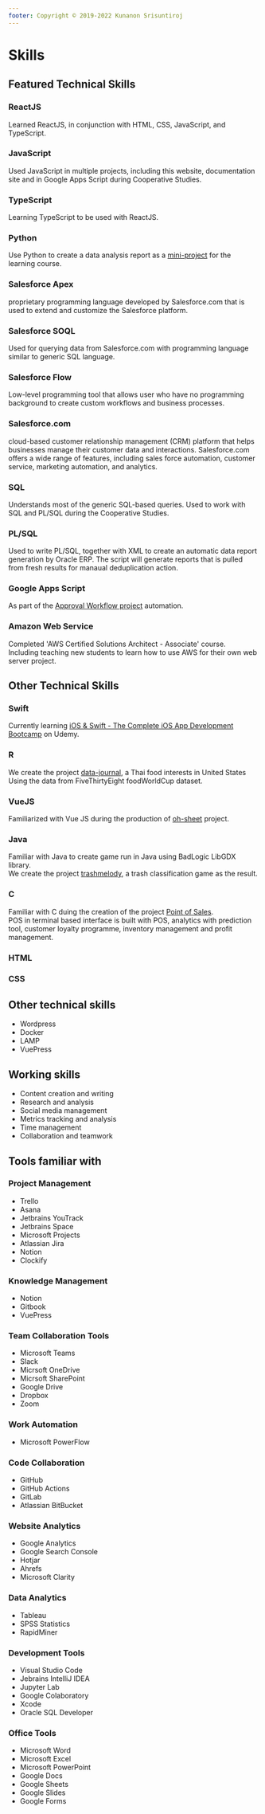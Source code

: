 ```yaml
---
footer: Copyright © 2019-2022 Kunanon Srisuntiroj
---
```


# Skills

## Featured Technical Skills

### ReactJS

Learned ReactJS, in conjunction with HTML, CSS, JavaScript, and TypeScript.

### JavaScript

Used JavaScript in multiple projects, including this website, documentation site and in Google Apps Script during Cooperative Studies.

### TypeScript

Learning TypeScript to be used with ReactJS.

### Python

Use Python to create a data analysis report as a [mini-project](https://github.com/sagelga/PSIT_Project) for the learning course.

### Salesforce Apex

proprietary programming language developed by Salesforce.com that is used to extend and customize the Salesforce platform.

### Salesforce SOQL

Used for querying data from Salesforce.com with programming language similar to generic SQL language.

### Salesforce Flow

Low-level programming tool that allows user who have no programming background to create custom workflows and business processes.

### Salesforce.com

cloud-based customer relationship management (CRM) platform that helps businesses manage their customer data and interactions. Salesforce.com offers a wide range of features, including sales force automation, customer service, marketing automation, and analytics.

### SQL

Understands most of the generic SQL-based queries. Used to work with SQL and PL/SQL during the Cooperative Studies.

### PL/SQL

Used to write PL/SQL, together with XML to create an automatic data report generation by Oracle ERP. The script will generate reports that is pulled from fresh results for manaual deduplication action.

### Google Apps Script

As part of the [Approval Workflow project](https://github.com/sagelga/approval-workflow) automation.

### Amazon Web Service

Completed 'AWS Certified Solutions Architect - Associate' course.<br>
Including teaching new students to learn how to use AWS for their own web server project.

## Other Technical Skills

### Swift

Currently learning [iOS & Swift - The Complete iOS App Development Bootcamp](https://www.udemy.com/course/ios-13-app-development-bootcamp/) on Udemy.

### R

We create the project [data-journal](https://github.com/sagelga/data-journal), a Thai food interests in United States<br>
Using the data from FiveThirtyEight foodWorldCup dataset.

### VueJS

Familiarized with Vue JS during the production of [oh-sheet](https://github.com/sagelga/oh-sheet) project.

### Java

Familiar with Java to create game run in Java using BadLogic LibGDX library.<br>
We create the project [trashmelody](https://github.com/sagelga/trashmelody), a trash classification game as the result.

### C

Familiar with C duing the creation of the project [Point of Sales](https://github.com/sagelga/ComPro_Project).<br>
POS in terminal based interface is built with POS, analytics with prediction tool, customer loyalty programme, inventory management and profit management.

### HTML

### CSS

## Other technical skills

-   Wordpress
-   Docker
-   LAMP
-   VuePress

## Working skills

-   Content creation and writing
-   Research and analysis
-   Social media management
-   Metrics tracking and analysis
-   Time management
-   Collaboration and teamwork

## Tools familiar with

### Project Management

-   Trello
-   Asana
-   Jetbrains YouTrack
-   Jetbrains Space
-   Microsoft Projects
-   Atlassian Jira
-   Notion
-   Clockify

### Knowledge Management

-   Notion
-   Gitbook
-   VuePress

### Team Collaboration Tools

-   Microsoft Teams
-   Slack
-   Micrsoft OneDrive
-   Micrsoft SharePoint
-   Google Drive
-   Dropbox
-   Zoom

### Work Automation

-   Microsoft PowerFlow

### Code Collaboration

-   GitHub
-   GitHub Actions
-   GitLab
-   Atlassian BitBucket

### Website Analytics

-   Google Analytics
-   Google Search Console
-   Hotjar
-   Ahrefs
-   Microsoft Clarity

### Data Analytics

-   Tableau
-   SPSS Statistics
-   RapidMiner

### Development Tools

-   Visual Studio Code
-   Jebrains IntelliJ IDEA
-   Jupyter Lab
-   Google Colaboratory
-   Xcode
-   Oracle SQL Developer

### Office Tools

-   Microsoft Word
-   Microsoft Excel
-   Microsoft PowerPoint
-   Google Docs
-   Google Sheets
-   Google Slides
-   Google Forms
